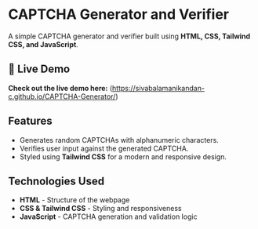 # CAPTCHA Generator and Verifier

A simple CAPTCHA generator and verifier built using **HTML, CSS, Tailwind CSS, and JavaScript**.

## 🔗 Live Demo  

**Check out the live demo here:** (https://sivabalamanikandan-c.github.io/CAPTCHA-Generator/) 


## Features

- Generates random CAPTCHAs with alphanumeric characters.
- Verifies user input against the generated CAPTCHA.
- Styled using **Tailwind CSS** for a modern and responsive design.

## Technologies Used

- **HTML** - Structure of the webpage
- **CSS & Tailwind CSS** - Styling and responsiveness
- **JavaScript** - CAPTCHA generation and validation logic